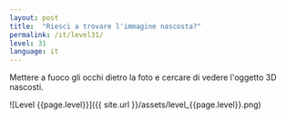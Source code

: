 ```yaml
---
layout: post
title:  "Riesci a trovare l'immagine nascosta?"
permalink: /it/level31/
level: 31
language: it
---
```

Mettere a fuoco gli occhi dietro la foto e cercare di vedere l'oggetto 3D nascosti.

![Level {{page.level}}]({{ site.url }}/assets/level_{{page.level}}.png)